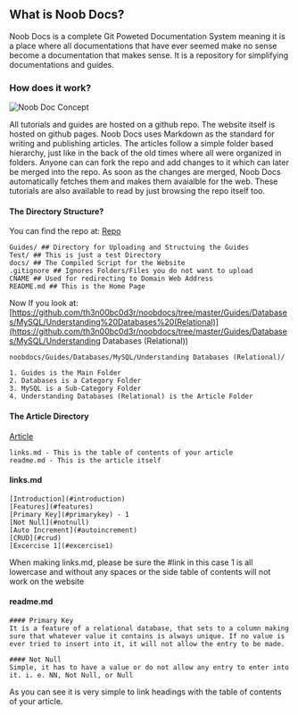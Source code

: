 ## What is Noob Docs?

Noob Docs is a complete Git Poweted Documentation System meaning it is a place where all documentations that have ever seemed make no sense become a documentation that makes sense. It is a repository for simplifying documentations and guides.

### How does it work?

![Noob Doc Concept](https://i.ibb.co/dpsFG2p/concept.jpg)

All tutorials and guides are hosted on a github repo. The website itself is hosted on github pages. Noob Docs uses Markdown as the standard for writing and publishing articles. The articles follow a simple folder based hierarchy, just like in the back of the old times where all were organized in folders. Anyone can can fork the repo and add changes to it which can later be merged into the repo. As soon as the changes are merged, Noob Docs automatically fetches them and makes them avaialble for the web. These tutorials are also available to read by just browsing the repo itself too. 

#### The Directory Structure?

You can find the repo at: [Repo](https://github.com/th3n00bc0d3r/noobdocs)

```
Guides/ ## Directory for Uploading and Structuing the Guides
Test/ ## This is just a test Directory
docs/ ## The Compiled Script for the Website
.gitignore ## Ignores Folders/Files you do not want to upload
CNAME ## Used for redirecting to Domain Web Address
README.md ## This is the Home Page
```

Now If you look at: [https://github.com/th3n00bc0d3r/noobdocs/tree/master/Guides/Databases/MySQL/Understanding%20Databases%20(Relational)](https://github.com/th3n00bc0d3r/noobdocs/tree/master/Guides/Databases/MySQL/Understanding Databases (Relational))

```
noobdocs/Guides/Databases/MySQL/Understanding Databases (Relational)/

1. Guides is the Main Folder
2. Databases is a Category Folder
3. MySQL is a Sub-Category Folder
4. Understanding Databases (Relational) is the Article Folder
```

#### The Article Directory

[Article](https://i.ibb.co/QdMQtfx/Screenshot-2019-10-13-at-3-08-33-PM.png)

```
links.md - This is the table of contents of your article
readme.md - This is the article itself
```

#### links.md

```
[Introduction](#introduction)
[Features](#features)
[Primary Key](#primarykey) - 1
[Not Null](#notnull)
[Auto Increment](#autoincrement)
[CRUD](#crud)
[Excercise 1](#excercise1)
```

When making links.md, please be sure the #link in this case 1 is all lowercase and without any spaces or the side table of contents will not work on the website

#### readme.md

```
#### Primary Key
It is a feature of a relational database, that sets to a column making sure that whatever value it contains is always unique. If no value is ever tried to insert into it, it will not allow the entry to be made.

#### Not Null
Simple, it has to have a value or do not allow any entry to enter into it. i. e. NN, Not Null, or Null
```

As you can see it is very simple to link headings with the table of contents of your article.
